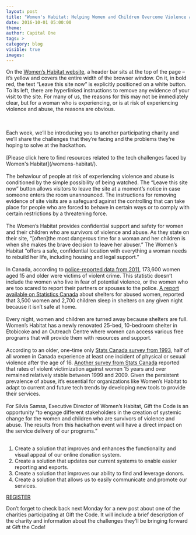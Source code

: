 ```yaml
---
layout: post
title: "Women's Habitat: Helping Women and Children Overcome Violence and Abuse"
date: 2016-10-01 05:00:00
theme:
author: Capital One
tags: >
category: blog
visible: true
images:
---
```

On the <a href="https://womenshabitat.ca/" target="_blank">Women’s Habitat website</a>, a header bar sits at the top of the page – 
it’s yellow and covers the entire width of the browser window. On it, in bold red, the text “Leave this site now” is explicitly 
positioned on a white button. To its left, there are hyperlinked instructions to remove any evidence of your visit to the site. 
For many of us, the reasons for this may not be immediately clear, but for a woman who is experiencing, or is at risk of experiencing 
violence and abuse, the reasons are obvious.
<!--more-->
<br />
<br />
Each week, we’ll be introducing you to another participating charity and we’ll share the challenges that they’re facing and the problems they’re hoping to solve at the hackathon. 
<br />
<br />
[Please click here to find resources related to the tech challenges faced by Women's Habitat](/womens-habitat/).
<br />
<br />
The behaviour of people at risk of experiencing violence and abuse is conditioned by the simple possibility of being watched. 
The “Leave this site now” button allows visitors to leave the site at a moment’s notice in case someone enters the room unannounced. 
The instructions for removing evidence of site visits are a safeguard against the controlling that can take place for people who are 
forced to behave in certain ways or to comply with certain restrictions by a threatening force. 
<br />
<br />
The Women’s Habitat provides confidential support and safety for women and their children who are survivors of violence and abuse. 
As they state on their site, “[often]the most dangerous time for a woman and her children is when she makes the brave decision to 
leave her abuser.” The Women’s Habitat “offers a safe, confidential location with everything a woman needs to rebuild her life, 
including housing and legal support.”
<br />
<br />
In Canada, according to <a href="http://womenshabitat.ca/wp-content/uploads/2013/12/StatisticalTrends.pdf">police-reported data from 2011</a>,
173,600 women aged 15 and older were victims of violent crime. This statistic doesn’t include the women who live in fear of potential violence, 
or the women who are too scared to report their partners or spouses to the police. 
<a href="http://www.statcan.gc.ca/pub/85-002-x/2015001/article/14207-eng.htm">A report available on Statistics Canada</a> about shelters for 
abused women, reported that 3,500 women and 2,700 children sleep in shelters on any given night because it isn’t safe at home. 
<br />
<br />
Every night, women and children are turned away because shelters are full. Women’s Habitat has a newly renovated 25-bed, 10-bedroom shelter 
in Etobicoke and an Outreach Centre where women can access various free programs that will provide them with resources and support.
<br />
<br />
According to an older, one-time only <a href="http://www23.statcan.gc.ca/imdb/p2SV.pl?Function=getSurvey&SDDS=3896&Item_Id=1712">Stats Canada 
survey from 1993</a>, half of all women in Canada experience at least one incident of physical or sexual violence after the age of 16. 
<a href="http://www.gov.nl.ca/vpi/facts/VAW_EN_Fact Sheet_VAW_in_Canada.pdf">Another survey from Stats Canada</a> reported that rates of 
violent victimization against women 15 years and over remained relatively stable between 1999 and 2009. Given the persistent prevalence of 
abuse, it’s essential for organizations like Women’s Habitat to adapt to current and future tech trends by developing new tools to provide their services.
<br />
<br />
For Silvia Samsa, Executive Director of Women’s Habitat, Gift the Code is an opportunity “to engage different stakeholders in the creation 
of systemic change for the women and children who are survivors of violence and abuse. The results from this hackathon event will have a 
direct impact on the service delivery of our programs.”
<br />
<br />
<ol>
<li>Create a solution that improves and enhances the functionality and visual appeal of our online donation system.</li>
<li>Create a solution that updates our current systems to enable easier reporting and exports. </li>
<li>Create a solution that improves our ability to find and leverage donors.</li>
<li>Create a solution that allows us to easily communicate and promote our services.</li>
<!-- li>Create a new tool for Women’s Habitat to provide their outreach services to women who require their support.</li -->
</ol>
<div class="center link"><a href="https://www.hackworks.com/giftthecode" class="register-now">REGISTER</a></div>

Don’t forget to check back next Monday for a new post about one of the charities participating at Gift the Code. It will include a brief description of the charity and information about the challenges they’ll be bringing forward at Gift the Code! 